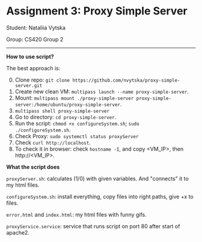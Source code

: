 # Assignment 3: Proxy Simple Server
Student: Nataliia Vytska  

Group: CS420 Group 2

---

**How to use script?**

The best approach is:

0. Clone repo: ```git clone https://github.com/nvytska/proxy-simple-server.git```
1. Create new clean VM: ```multipass launch --name proxy-simple-server```.
2. Mount: ```multipass mount ./proxy-simple-server proxy-simple-server:/home/ubuntu/proxy-simple-server```.
3. ```multipass shell proxy-simple-server```
4. Go to directory: ```cd proxy-simple-server```.
5. Run the script: ```chmod +x configureSystem.sh```; ```sudo ./configureSystem.sh```.
6. Check Proxy: ```sudo systemctl status proxyServer```
7. Check ```curl http://localhost```.
8. To check it in browser: check ```hostname -I```, and copy <VM_IP>, then http://<VM_IP>.

**What the script does**

```proxyServer.sh```: calculates (1/0) with given variables. And "connects" it to my html files.

```configureSystem.sh```: install everything, copy files into right paths, give +x to files.

```error.html``` and ```index.html```: my html files with funny gifs.

```proxyService.service```: service that runs script on port 80 after start of apache2.

   
